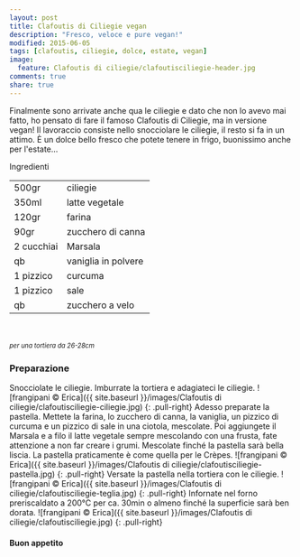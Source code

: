 ```yaml
---
layout: post
title: Clafoutis di Ciliegie vegan
description: "Fresco, veloce e pure vegan!"
modified: 2015-06-05
tags: [clafoutis, ciliegie, dolce, estate, vegan]
image:
  feature: Clafoutis di ciliegie/clafoutisciliegie-header.jpg
comments: true
share: true
---
```


Finalmente sono arrivate anche qua le ciliegie e dato che non lo avevo mai fatto, ho pensato di fare il famoso Clafoutis di Ciliegie, ma in versione vegan! Il lavoraccio consiste nello snocciolare le ciliegie, il resto si fa in un attimo. È un dolce bello fresco che potete tenere in frigo, buonissimo anche per l'estate...


<div class="ingredients">
  <div class="ingredients-title">Ingredienti</div>
  <table>
    <tbody>
      <tr>
        <td>500gr</td>
        <td>ciliegie</td>
      </tr>
      <tr>
        <td>350ml</td>
        <td>latte vegetale</td>
      </tr>
      <tr>
        <td>120gr</td>
        <td>farina</td>
      </tr>
      <tr>
        <td>90gr</td>
        <td>zucchero di canna</td>
      </tr>
      <tr>
        <td>2 cucchiai</td>
        <td>Marsala</td>
      </tr>
      <tr>
        <td>qb</td>
        <td>vaniglia in polvere</td>
      </tr>
      <tr>
        <td>1 pizzico</td>
        <td>curcuma</td>
      </tr>
      <tr>
        <td>1 pizzico</td>
        <td>sale</td>
      </tr>
      <tr>
        <td>qb</td>
        <td>zucchero a velo</td>
      </tr>
    </tbody>
  </table>
  <br></br>
  <i class="pull-right" style="font-size: 80%;">per una tortiera da 26-28cm</i>
</div>


<h3>
  <font color="grey">
    <i class="icon-cogs"></i>
  </font> Preparazione
</h3>

Snocciolate le ciliegie. Imburrate la tortiera e adagiateci le ciliegie.
![frangipani © Erica]({{ site.baseurl }}/images/Clafoutis di ciliegie/clafoutisciliegie-ciliegie.jpg)
{: .pull-right}
Adesso preparate la pastella. Mettete la farina, lo zucchero di canna, la vaniglia, un pizzico di curcuma e un pizzico di sale in una ciotola, mescolate. Poi aggiungete il Marsala e a filo il latte vegetale sempre mescolando con una frusta, fate attenzione a non far creare i grumi. Mescolate finché la pastella sarà bella liscia. La pastella praticamente è come quella per le Crèpes.
![frangipani © Erica]({{ site.baseurl }}/images/Clafoutis di ciliegie/clafoutisciliegie-pastella.jpg)
{: .pull-right}
Versate la pastella nella tortiera con le ciliegie.
![frangipani © Erica]({{ site.baseurl }}/images/Clafoutis di ciliegie/clafoutisciliegie-teglia.jpg)
{: .pull-right}
Infornate nel forno preriscaldato a 200°C per ca. 30min o almeno finché la superficie sarà ben dorata.
![frangipani © Erica]({{ site.baseurl }}/images/Clafoutis di ciliegie/clafoutisciliegie.jpg)
{: .pull-right}

<h4>Buon appetito
  <font color="red">
    <i class="icon-smile"></i>
  </font>
</h4>
